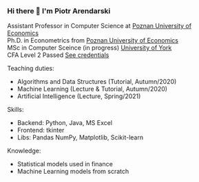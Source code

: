### Hi there 👋 I'm Piotr Arendarski

Assistant Professor in Computer Science at [Poznan University of Economics](http://kie.ue.poznan.pl/en/members/)\
Ph.D. in Econometrics from [Poznan University of Economics](http://ue.poznan.pl/en)\
MSc in Computer Sceince (in progress) [University of York](https://www.york.ac.uk/)\
CFA Level 2 Passed [See credentials](https://www.dropbox.com/s/9pag4i8q2qkp8u6/CFA%20results%20Level%20II.JPG?dl=0)

Teaching duties:
- Algorithms and Data Structures (Tutorial, Autumn/2020)
- Machine Learning (Lecture & Tutorial, Autumn/2020)
- Artificial Intelligence (Lecture, Spring/2021)

Skills:
- Backend: Python, Java, MS Excel
- Frontend: tkinter
- Libs: Pandas NumPy, Matplotlib, Scikit-learn

Knowledge:
- Statistical models used in finance
- Machine Learning models from scratch
